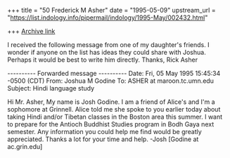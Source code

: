 +++
title = "50 Frederick M Asher"
date = "1995-05-09"
upstream_url = "https://list.indology.info/pipermail/indology/1995-May/002432.html"

+++
[Archive link](https://list.indology.info/pipermail/indology/1995-May/002432.html)


I received the following message from one of my daughter's friends.  I 
wonder if anyone on the list has ideas they could share with Joshua.  
Perhaps it would be best to write him directly.  Thanks, Rick Asher

---------- Forwarded message ----------
Date: Fri, 05 May 1995 15:45:34 -0500 (CDT)
From: Joshua M Godine <GODINE at AC.GRIN.EDU>
To: ASHER at maroon.tc.umn.edu
Subject: Hindi language study

Hi Mr. Asher, 
	My name is Josh Godine. I am a friend of Alice's and I'm a sophomore
at Grinnell. Alice told me she spoke to you earlier today about taking 
Hindi and/or Tibetan classes in the Boston area this summer. I want to 
prepare for the Antioch Buddhist Studies program in Bodh Gaya next semester.
Any information you could help me find would be greatly appreciated. 
Thanks a lot for your time and help. 
				-Josh
			     [Godine at ac.grin.edu]










